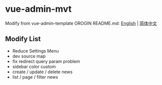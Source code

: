# vue-admin-mvt

Modify from vue-admin-template
OROGIN README.md: [English](./README-origin.md) | [简体中文](./README-zh-origin.md)

## Modify List
* Reduce Settings Menu
* dev source map
* fix redirect query param problem
* sidebar color custom
* create / update / delete news
* list / page / filter news


